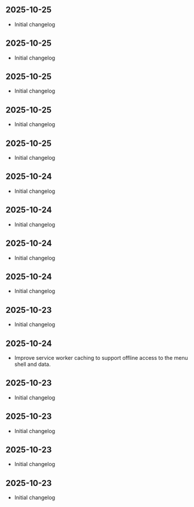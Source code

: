 ## 2025-10-25
- Initial changelog

## 2025-10-25
- Initial changelog

## 2025-10-25
- Initial changelog

## 2025-10-25
- Initial changelog

## 2025-10-25
- Initial changelog

## 2025-10-24
- Initial changelog

## 2025-10-24
- Initial changelog

## 2025-10-24
- Initial changelog

## 2025-10-24
- Initial changelog

## 2025-10-23
- Initial changelog

## 2025-10-24
- Improve service worker caching to support offline access to the menu shell and data.

## 2025-10-23
- Initial changelog

## 2025-10-23
- Initial changelog

## 2025-10-23
- Initial changelog

## 2025-10-23
- Initial changelog

